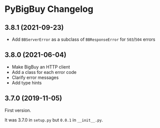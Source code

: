 # PyBigBuy Changelog

## 3.8.1 (2021-09-23)

* Add `BBServerError` as a subclass of `BBResponseError` for `503`/`504` errors

## 3.8.0 (2021-06-04)

* Make BigBuy an HTTP client
* Add a class for each error code
* Clarify error messages
* Add type hints

## 3.7.0 (2019-11-05)

First version.

It was 3.7.0 in `setup.py` but `0.0.1` in `__init__.py`.